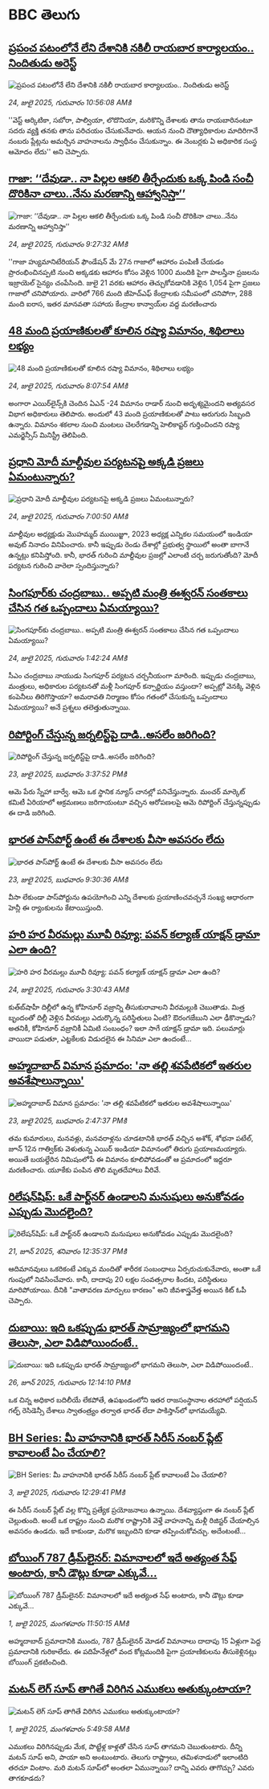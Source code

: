 # BBC తెలుగు## [ప్రపంచ పటంలోనే లేని దేశానికి నకిలీ రాయబార కార్యాలయం.. నిందితుడు అరెస్ట్ ](https://www.bbc.com/telugu/articles/cnvmvdm21mmo?at_campaign=githubrss)![ప్రపంచ పటంలోనే లేని దేశానికి నకిలీ రాయబార కార్యాలయం.. నిందితుడు అరెస్ట్ ](https://ichef.bbci.co.uk/ace/ws/240/cpsprodpb/3b81/live/f5b57c30-6866-11f0-8dbd-f3d32ebd3327.jpg)_24, జులై 2025, గురువారం 10:56:08 AMకి_''వెస్ట్ ఆర్కిటికా, సబోరా, పాల్వియా, లొదొనియా, మరికొన్ని దేశాలకు తాను రాయబారినంటూ సదరు వ్యక్తి తనకు తాను పరిచయం చేసుకునేవారు. ఆయన నుంచి  దౌత్యాధికారుల మాదిరిగానే నంబరు ప్లేట్లను అమర్చిన వాహనాలను స్వాధీనం చేసుకున్నాం. ఈ నెంబర్లకు ఏ అధికారిక సంస్థ ఆమోదం లేదు'' అని చెప్పారు.## [గాజా: ‘‘దేవుడా.. నా పిల్లల ఆకలి తీర్చేందుకు ఒక్క పిండి సంచీ దొరికినా చాలు..నేను మరణాన్ని ఆహ్వానిస్తా’’](https://www.bbc.com/telugu/articles/cx2l08q1x7do?at_campaign=githubrss)![గాజా: ‘‘దేవుడా.. నా పిల్లల ఆకలి తీర్చేందుకు ఒక్క పిండి సంచీ దొరికినా చాలు..నేను మరణాన్ని ఆహ్వానిస్తా’’](https://ichef.bbci.co.uk/ace/ws/240/cpsprodpb/c46b/live/89501230-67d0-11f0-89ea-4d6f9851f623.jpg)_24, జులై 2025, గురువారం 9:27:32 AMకి_''గాజా హ్యుమానిటేరియన్ ఫౌండేషన్ మే 27న గాజాలో ఆహారం పంపిణీ చేయడం ప్రారంభించినప్పటి నుంచి అక్కడకు ఆహారం కోసం వెళ్లిన 1000 మందికి పైగా పాలస్తీనా ప్రజలను ఇజ్రాయెల్ సైన్యం చంపేసింది. జులై 21 వరకు ఆహారం తెచ్చుకోవడానికి వెళ్లిన 1,054 పైగా ప్రజలు గాజాలో చనిపోయారు. వారిలో 766 మంది జీహెచ్ఎఫ్ కేంద్రాలకు సమీపంలో చనిపోగా, 288 మంది ఐరాస, ఇతర మానవతా సహాయ కేంద్రాల కాన్వాయ్‌ల వద్ద మరణించారు## [48 మంది ప్రయాణికులతో కూలిన రష్యా విమానం, శిథిలాలు లభ్యం ](https://www.bbc.com/telugu/articles/cm2m29nl1z3o?at_campaign=githubrss)![48 మంది ప్రయాణికులతో కూలిన రష్యా విమానం, శిథిలాలు లభ్యం ](https://ichef.bbci.co.uk/ace/ws/240/cpsprodpb/cff1/live/44a09df0-6873-11f0-8f9f-1d38db11c370.jpg)_24, జులై 2025, గురువారం 8:07:54 AMకి_అంగారా ఎయిర్‌లైన్స్‌కి చెందిన ఏఎన్ -24 విమానం రాడార్ నుంచి అదృశ్యమైందని అత్యవసర విభాగ అధికారులు తెలిపారు. అందులో 43 మంది ప్రయాణికులతో పాటు ఆరుగురు సిబ్బంది ఉన్నారు. విమానం శకలాల నుంచి మంటలు చెలరేగడాన్ని హెలికాప్టర్ గుర్తించిందని రష్యా ఎమర్జెన్సీస్ మినిస్ట్రీ తెలిపింది.## [ప్రధాని మోదీ మాల్దీవుల పర్యటనపై అక్కడి ప్రజలు ఏమంటున్నారు?](https://www.bbc.com/telugu/articles/c3d1gdjveeyo?at_campaign=githubrss)![ప్రధాని మోదీ మాల్దీవుల పర్యటనపై అక్కడి ప్రజలు ఏమంటున్నారు?](https://ichef.bbci.co.uk/ace/ws/240/cpsprodpb/4d8b/live/f19c3a80-6852-11f0-89ea-4d6f9851f623.jpg)_24, జులై 2025, గురువారం 7:00:50 AMకి_మాల్దీవుల అధ్యక్షుడు మొహమ్మద్ ముయిజ్జూ, 2023 అధ్యక్ష ఎన్నికల సమయంలో ఇండియా అవుట్ నినాదం వినిపించారు. కానీ ఇప్పుడు రెండు దేశాల్లో ప్రభుత్వ స్థాయిలో అంతా బాగానే ఉన్నట్లు కనిపిస్తోంది. కానీ, భారత్ గురించి మాల్దీవుల ప్రజల్లో ఎలాంటి చర్చ జరుగుతోంది? మోదీ పర్యటన గురించి వారెలా స్పందిస్తున్నారు?## [సింగపూర్‌‌కు చంద్రబాబు.. అప్పటి మంత్రి ఈశ్వరన్‌‌ సంతకాలు చేసిన గత ఒప్పందాలు ఏమయ్యాయి?](https://www.bbc.com/telugu/articles/ckgd53d7x60o?at_campaign=githubrss)![సింగపూర్‌‌కు చంద్రబాబు.. అప్పటి మంత్రి ఈశ్వరన్‌‌ సంతకాలు చేసిన గత ఒప్పందాలు ఏమయ్యాయి?](https://ichef.bbci.co.uk/ace/ws/240/cpsprodpb/2864/live/7fea3d80-682d-11f0-8510-038877e64e58.jpg)_24, జులై 2025, గురువారం 1:42:24 AMకి_సీఎం చంద్రబాబు నాయుడు సింగపూర్ పర్యటన చర్చనీయంగా మారింది. ఇప్పుడు చంద్రబాబు, మంత్రులు, అధికారుల పర్యటనతో మళ్లీ సింగపూర్ కన్సార్టియం వస్తుందా? అప్పట్లో వెనక్కి వెళ్లిన కంపెనీలు తిరిగొస్తాయా? అమరావతి నిర్మాణం కోసం గతంలో చేసుకున్న ఒప్పందాలు ఏమయ్యాయి? అనే ప్రశ్నలు తలెత్తుతున్నాయి.## [రిపోర్టింగ్ చేస్తున్న జర్నలిస్ట్‌పై దాడి..అసలేం జరిగింది?](https://www.bbc.com/telugu/articles/c1dnv6yvnlwo?at_campaign=githubrss)![రిపోర్టింగ్ చేస్తున్న జర్నలిస్ట్‌పై దాడి..అసలేం జరిగింది?](https://ichef.bbci.co.uk/ace/ws/240/cpsprodpb/d59c/live/1cb63500-67da-11f0-89ea-4d6f9851f623.jpg)_23, జులై 2025, బుధవారం 3:37:52 PMకి_ఆమె పేరు స్నేహా బార్వే. ఆమె ఒక స్థానిక న్యూస్ చానల్లో పనిచేస్తున్నారు.  మంచర్ మార్కెట్ కమిటీ ఏరియాలో ఆక్రమణలు జరిగాయంటూ వచ్చిన ఆరోపణలపై ఆమె రిపోర్టింగ్ చేస్తున్నప్పుడు ఈ దాడి జరిగింది.## [భారత పాస్‌పోర్ట్ ఉంటే ఈ దేశాలకు వీసా అవసరం లేదు](https://www.bbc.com/telugu/articles/ckg37z4y9nlo?at_campaign=githubrss)![భారత పాస్‌పోర్ట్ ఉంటే ఈ దేశాలకు వీసా అవసరం లేదు](https://ichef.bbci.co.uk/ace/standard/240/cpsprodpb/8c48/live/11a4d690-6860-11f0-89ea-4d6f9851f623.jpg)_23, జులై 2025, బుధవారం 9:30:36 AMకి_వీసా లేకుండా పాస్‌పోర్టును ఉపయోగించి ఎన్ని దేశాలకు ప్రయాణించవచ్చనే సంఖ్య ఆధారంగా హెన్లీ ఈ ర్యాంకులను కేటాయిస్తుంది.## [హ‌రి హ‌ర వీర‌మ‌ల్లు మూవీ రివ్యూ: పవన్ కల్యాణ్ యాక్షన్ డ్రామా ఎలా ఉంది?](https://www.bbc.com/telugu/articles/cn41eey8lv3o?at_campaign=githubrss)![హ‌రి హ‌ర వీర‌మ‌ల్లు మూవీ రివ్యూ: పవన్ కల్యాణ్ యాక్షన్ డ్రామా ఎలా ఉంది?](https://ichef.bbci.co.uk/ace/ws/240/cpsprodpb/0fc5/live/f809db00-683b-11f0-89ea-4d6f9851f623.png)_24, జులై 2025, గురువారం 3:30:43 AMకి_కుత్‌బ్‌షాహీ దిల్లీలో ఉన్న కోహినూర్ వ‌జ్రాన్ని తీసుకురావాలని వీరమల్లుకి చెబుతాడు. మిత్ర బృందంతో దిల్లీ వెళ్లిన వీర‌మ‌ల్లు ఎదుర్కొన్న పరిస్థితులు ఏంటి? ఔరంగ‌జేబుని ఎలా ఢీకొన్నాడు? అత‌నికీ, కోహినూర్ వ‌జ్రానికీ ఏమిటి సంబంధం? ఇలా సాగే యాక్షన్ డ్రామా ఇది. ప‌లుమార్లు వాయిదా ప‌డుతూ, ఎట్టకేలకు విడుద‌లైన ఈ సినిమా ఎలా ఉందంటే...## [అహ్మదాబాద్ విమాన ప్రమాదం: 'నా తల్లి శవపేటికలో ఇతరుల అవశేషాలున్నాయి' ](https://www.bbc.com/telugu/articles/c86g8ywyxdyo?at_campaign=githubrss)![అహ్మదాబాద్ విమాన ప్రమాదం: 'నా తల్లి శవపేటికలో ఇతరుల అవశేషాలున్నాయి' ](https://ichef.bbci.co.uk/ace/ws/240/cpsprodpb/0a82/live/f6327b00-67cf-11f0-89ea-4d6f9851f623.jpg)_23, జులై 2025, బుధవారం 2:47:37 PMకి_తమ కుమారులు, మనవళ్లు, మనవరాళ్లను చూడటానికి భారత్ వచ్చిన అశోక్, శోభనా పటేల్, జూన్ 12న గాత్విక్‌కు వెళుతున్న ఎయిర్ ఇండియా విమానంలో తిరుగు ప్రయాణమయ్యారు. అయితే బయల్దేరిన నిమిషంలోపే ఈ విమానం కూలిపోవడంతో ఆ   ప్రమాదంలో ఇద్దరూ మరణించారు. యూకేకు పంపిన తొలి మృతదేహాలు వీరివే.## [రిలేషన్‌షిప్: ఒకే పార్ట్‌నర్ ఉండాలని మనుషులు అనుకోవడం ఎప్పుడు మొదలైంది?](https://www.bbc.com/telugu/articles/c62d4j0748vo?at_campaign=githubrss)![రిలేషన్‌షిప్: ఒకే పార్ట్‌నర్ ఉండాలని మనుషులు అనుకోవడం ఎప్పుడు మొదలైంది?](https://ichef.bbci.co.uk/ace/ws/240/cpsprodpb/49dd/live/f64ee1d0-4f53-11f0-a872-8baf78f7d38b.jpg)_21, జూన్ 2025, శనివారం 12:35:37 PMకి_ఆదిమానవులు ఒకరికంటే ఎక్కువ మందితో శారీరక సంబంధాలు ఏర్పరుచుకునేవారు, అంతా ఒకే గుంపులో నివసించేవారు. కానీ, దాదాపు 20 లక్షల సంవత్సరాల కిందట, పరిస్థితులు మారిపోయాయి. దీనికి "వాతావరణ మార్పులు కారణం" అని జీవశాస్త్రవేత్త అయిన కిట్ ఓపీ చెప్పారు.## [దుబాయి: ఇది ఒకప్పుడు భారత్ సామ్రాజ్యంలో భాగమని తెలుసా, ఎలా విడిపోయిందంటే..](https://www.bbc.com/telugu/articles/ce83x3rekyyo?at_campaign=githubrss)![దుబాయి: ఇది ఒకప్పుడు భారత్ సామ్రాజ్యంలో భాగమని తెలుసా, ఎలా విడిపోయిందంటే..](https://ichef.bbci.co.uk/ace/ws/240/cpsprodpb/89c1/live/fbe80b80-5282-11f0-809e-059b7ea85131.jpg)_26, జూన్ 2025, గురువారం 12:14:10 PMకి_ఒక చిన్న అధికార బదిలీయే లేకపోతే, ఉపఖండంలోని ఇతర రాజసంస్థానాల తరహాలో  పర్షియన్ గల్ఫ్ రెసిడెన్సీ దేశాలు స్వాతంత్ర్యం తర్వాత భారత్ లేదా పాకిస్తాన్‌లో భాగమయ్యేవి.## [BH Series: మీ వాహనానికి భారత్ సిరీస్ నంబర్ ప్లేట్ కావాలంటే ఏం చేయాలి?](https://www.bbc.com/telugu/articles/c9dg040gzv6o?at_campaign=githubrss)![BH Series: మీ వాహనానికి భారత్ సిరీస్ నంబర్ ప్లేట్ కావాలంటే ఏం చేయాలి?](https://ichef.bbci.co.uk/ace/ws/240/cpsprodpb/c5c0/live/7facfba0-5801-11f0-b5c5-012c5796682d.jpg)_3, జులై 2025, గురువారం 12:29:41 PMకి_ఈ సిరీస్ నంబర్ ప్లేట్ వల్ల కొన్ని ప్రత్యేక ప్రయోజనాలు ఉన్నాయి. దేశవ్యాప్తంగా ఈ నంబర్ ప్లేట్ చెల్లుతుంది. అంటే ఒక రాష్ట్రం నుంచి మరొక రాష్ట్రానికి వెళ్తే వాహనాన్ని మళ్లీ రిజిస్టర్ చేయాల్సిన అవసరం ఉండదు. ఇదే కాకుండా, మరొక ఇబ్బందిని కూడా తప్పించుకోవచ్చు. అదేంటంటే...## [బోయింగ్ 787 డ్రీమ్‌లైనర్: విమానాలలో ఇదే అత్యంత సేఫ్ అంటారు, కానీ డౌట్లు కూడా ఎక్కువే...](https://www.bbc.com/telugu/articles/c8d664g0dz9o?at_campaign=githubrss)![బోయింగ్ 787 డ్రీమ్‌లైనర్: విమానాలలో ఇదే అత్యంత సేఫ్ అంటారు, కానీ డౌట్లు కూడా ఎక్కువే...](https://ichef.bbci.co.uk/ace/ws/240/cpsprodpb/aebe/live/0ad87b80-5674-11f0-95fc-edf89039c20a.jpg)_1, జులై 2025, మంగళవారం 11:50:15 AMకి_అహ్మదాబాద్ ప్రమాదానికి ముందు, 787 డ్రీమ్‌లైనర్ మోడల్ విమానాలు దాదాపు 15 ఏళ్లుగా పెద్ద ప్రమాదానికి గురికాలేదు. ఈ పదిహేనేళ్లలో వంద కోట్లమందికి  పైగా ప్రయాణికులను తీసుకెళ్లినట్లు బోయింగ్ ప్రకటించింది.## [మటన్ లెగ్ సూప్ తాగితే విరిగిన ఎముకలు అతుక్కుంటాయా?](https://www.bbc.com/telugu/articles/c0l4g92j8kzo?at_campaign=githubrss)![మటన్ లెగ్ సూప్ తాగితే విరిగిన ఎముకలు అతుక్కుంటాయా?](https://ichef.bbci.co.uk/ace/ws/240/cpsprodpb/cffe/live/00bf0e40-4f7e-11f0-8c47-237c2e4015f5.jpg)_1, జులై 2025, మంగళవారం 5:49:58 AMకి_ఎముకలు విరిగినప్పుడు మేక, పొట్టేళ్ల కాళ్లతో చేసిన సూప్ తాగమని చెబుతుంటారు. దీన్ని మటన్ సూప్ అని, పాయా అని అంటుంటారు. తెలుగు రాష్ట్రాలు, తమిళనాడులో ఇలాంటిది తరచూ వింటాం. మరి మటన్ సూప్‌లో అంతలా ఏమున్నాయి? దాన్ని ఎవరు తాగొచ్చు? ఎవరు తాగకూడదు?